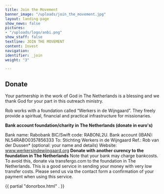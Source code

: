 ```yaml
---
title: Join the Movement
banner_image: "/uploads/join_the_movement.jpg"
layout: landing-page
show_news: false
pictures:
- "/uploads/logo/anbi.png"
show_staff: false
textline: JOIN THE MOVEMENT
content: Invest
navigation: 
identifier: _join
weight: "3"

---
```

## Donate

Your partnership in the work of God in The Netherlands is a blessing and we thank God for your part in this outreach ministry. 

Rob works with a foundation called “Werkers in de Wijngaard”. They freely provide a spiritual, financial and practical infrastructure for missionaries.

**Bank account foundation/charity in The Netherlands (donate in euro's)**

Bank name: Rabobank
BIC/Swift code: RABONL2U.
Bank account (IBAN): NL54RABO0357856333
To: Stichting Werkers in de Wijngaard
Ref.: Rob van der Dussen* (optional: your name and details)
Website: www.werkersindewijngaard.org
**Donate with another curency to the foundation in The Netherlands**
Note that your bank may charge bankcosts. To avoid this, donate via transfergo.com to the foundation in The Netherlands. This is a good service in sending your money with very low transfer costs. Please send us via the contact form a confirmation of your payment when using this service.

{{ partial "donorbox.html" . }}